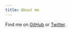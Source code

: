 ```yaml
---
title: About me
---
```


Find me on [GitHub](https://github.com/muan) or [Twitter](https://twitter.com/muanchiou).
